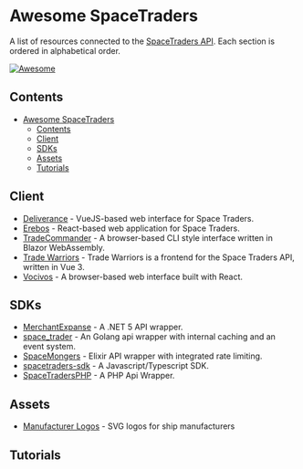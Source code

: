 # Awesome SpaceTraders

A list of resources connected to the [SpaceTraders API](https://spacetraders.io/). Each section is ordered in alphabetical order.

[![Awesome](https://awesome.re/badge-flat.svg)](https://awesome.re)

## Contents

* [Awesome SpaceTraders](#awesome-spacetraders)
  * [Contents](#contents)
  * [Client](#client)
  * [SDKs](#sdks)
  * [Assets](#assets)
  * [Tutorials](#tutorials)

## Client

* [Deliverance](https://github.com/Stumblinbear/Deliverance) - VueJS-based web interface for Space Traders.
* [Erebos](https://github.com/Kaishiyoku/erebos) - React-based web application for Space Traders.
* [TradeCommander](https://github.com/DotEfekts/TradeCommander/) - A browser-based CLI style interface written in Blazor WebAssembly.
* [Trade Warriors](https://github.com/thaurin/trade-warriors) - Trade Warriors is a frontend for the Space Traders API, written in Vue 3.
* [Vocivos](https://github.com/kurt1288/Vocivos) - A browser-based web interface built with React.

## SDKs

* [MerchantExpanse](https://github.com/Oronar/MerchantExpanse) - A .NET 5 API wrapper.
* [space_trader](https://github.com/HOWZ1T/space_trader) - An Golang api wrapper with internal caching and an event system.
* [SpaceMongers](https://github.com/ericgroom/space_mongers) - Elixir API wrapper with integrated rate limiting.
* [spacetraders-sdk](https://github.com/notVitaliy/spacetraders-io) - A Javascript/Typescript SDK.
* [SpaceTradersPHP](https://github.com/rayblair06/SpaceTradersPHP) - A PHP Api Wrapper.

## Assets
* [Manufacturer Logos](https://github.com/bknyn/spacetraders-manufacturers-logos) - SVG logos for ship manufacturers

## Tutorials
